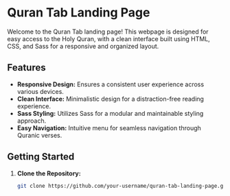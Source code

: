 # Quran Tab Landing Page

Welcome to the Quran Tab landing page! This webpage is designed for easy access to the Holy Quran, with a clean interface built using HTML, CSS, and Sass for a responsive and organized layout.

## Features

- **Responsive Design:** Ensures a consistent user experience across various devices.
- **Clean Interface:** Minimalistic design for a distraction-free reading experience.
- **Sass Styling:** Utilizes Sass for a modular and maintainable styling approach.
- **Easy Navigation:** Intuitive menu for seamless navigation through Quranic verses.

## Getting Started

1. **Clone the Repository:**
   ```bash
   git clone https://github.com/your-username/quran-tab-landing-page.git
